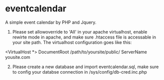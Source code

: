 eventcalendar
=============

A simple event calendar by PHP and Jquery.

1. Please set allowoverride to 'All' in your apache virtualhost, enable rewirte mode in apache, 
and make sure .htaccess file is accessable in your site path. The virtualhost configuration goes like this:

<VirtualHost *>
DocumentRoot /path/to/yoursite/public/
ServerName yousite.com 
</VirtualHost> 

2. Please create a new database and import eventcalendar.sql, make sure to config your databse connection 
in /sys/config/db-cred.inc.php
